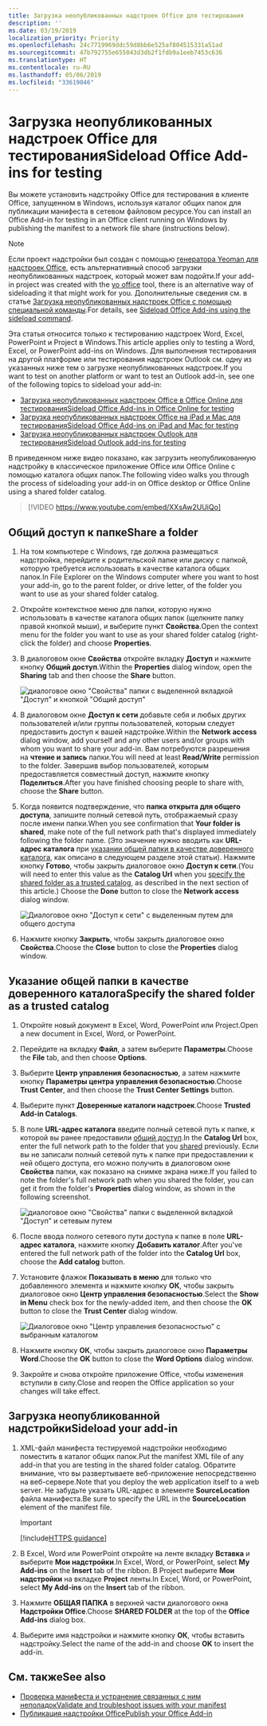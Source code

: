 ```yaml
---
title: Загрузка неопубликованных надстроек Office для тестирования
description: ''
ms.date: 03/19/2019
localization_priority: Priority
ms.openlocfilehash: 24c7719969ddc59d8bb6e525af804515331a51ad
ms.sourcegitcommit: 47b792755e655043d3db2f1fdb9a1eeb7453c636
ms.translationtype: HT
ms.contentlocale: ru-RU
ms.lasthandoff: 05/06/2019
ms.locfileid: "33619046"
---
```

# <a name="sideload-office-add-ins-for-testing"></a><span data-ttu-id="4e300-102">Загрузка неопубликованных надстроек Office для тестирования</span><span class="sxs-lookup"><span data-stu-id="4e300-102">Sideload Office Add-ins for testing</span></span>

<span data-ttu-id="4e300-103">Вы можете установить надстройку Office для тестирования в клиенте Office, запущенном в Windows, используя каталог общих папок для публикации манифеста в сетевом файловом ресурсе.</span><span class="sxs-lookup"><span data-stu-id="4e300-103">You can install an Office Add-in for testing in an Office client running on Windows by publishing the manifest to a network file share (instructions below).</span></span>

> [!NOTE]
> <span data-ttu-id="4e300-104">Если проект надстройки был создан с помощью [генератора Yeoman для надстроек Office](https://github.com/OfficeDev/generator-office), есть альтернативный способ загрузки неопубликованных надстроек, который может вам подойти.</span><span class="sxs-lookup"><span data-stu-id="4e300-104">If your add-in project was created with the [yo office](https://github.com/OfficeDev/generator-office) tool, there is an alternative way of sideloading it that might work for you.</span></span> <span data-ttu-id="4e300-105">Дополнительные сведения см. в статье [Загрузка неопубликованных надстроек Office с помощью специальной команды](sideload-office-addin-using-sideload-command.md).</span><span class="sxs-lookup"><span data-stu-id="4e300-105">For details, see [Sideload Office Add-ins using the sideload command](sideload-office-addin-using-sideload-command.md).</span></span>

<span data-ttu-id="4e300-106">Эта статья относится только к тестированию надстроек Word, Excel, PowerPoint и Project в Windows.</span><span class="sxs-lookup"><span data-stu-id="4e300-106">This article applies only to testing a Word, Excel, or PowerPoint add-ins on Windows.</span></span> <span data-ttu-id="4e300-107">Для выполнения тестирования на другой платформе или тестирования надстроек Outlook см. одну из указанных ниже тем о загрузке неопубликованных надстроек.</span><span class="sxs-lookup"><span data-stu-id="4e300-107">If you want to test on another platform or want to test an Outlook add-in, see one of the following topics to sideload your add-in:</span></span>

- [<span data-ttu-id="4e300-108">Загрузка неопубликованных надстроек Office в Office Online для тестирования</span><span class="sxs-lookup"><span data-stu-id="4e300-108">Sideload Office Add-ins in Office Online for testing</span></span>](sideload-office-add-ins-for-testing.md)
- [<span data-ttu-id="4e300-109">Загрузка неопубликованных надстроек Office на iPad и Mac для тестирования</span><span class="sxs-lookup"><span data-stu-id="4e300-109">Sideload Office Add-ins on iPad and Mac for testing</span></span>](sideload-an-office-add-in-on-ipad-and-mac.md)
- [<span data-ttu-id="4e300-110">Загрузка неопубликованных надстроек Outlook для тестирования</span><span class="sxs-lookup"><span data-stu-id="4e300-110">Sideload Outlook add-ins for testing</span></span>](/outlook/add-ins/sideload-outlook-add-ins-for-testing)

<span data-ttu-id="4e300-111">В приведенном ниже видео показано, как загрузить неопубликованную надстройку в классическое приложение Office или Office Online с помощью каталога общих папок.</span><span class="sxs-lookup"><span data-stu-id="4e300-111">The following video walks you through the process of sideloading your add-in on Office desktop or Office Online using a shared folder catalog.</span></span>  

> [!VIDEO https://www.youtube.com/embed/XXsAw2UUiQo]

## <a name="share-a-folder"></a><span data-ttu-id="4e300-112">Общий доступ к папке</span><span class="sxs-lookup"><span data-stu-id="4e300-112">Share a folder</span></span>

1. <span data-ttu-id="4e300-113">На том компьютере с Windows, где должна размещаться надстройка, перейдите к родительской папке или диску с папкой, которую требуется использовать в качестве каталога общих папок.</span><span class="sxs-lookup"><span data-stu-id="4e300-113">In File Explorer on the Windows computer where you want to host your add-in, go to the parent folder, or drive letter, of the folder you want to use as your shared folder catalog.</span></span>

2. <span data-ttu-id="4e300-114">Откройте контекстное меню для папки, которую нужно использовать в качестве каталога общих папок (щелкните папку правой кнопкой мыши), и выберите пункт **Свойства**.</span><span class="sxs-lookup"><span data-stu-id="4e300-114">Open the context menu for the folder you want to use as your shared folder catalog (right-click the folder) and choose **Properties**.</span></span>

3. <span data-ttu-id="4e300-115">В диалоговом окне **Свойства** откройте вкладку **Доступ** и нажмите кнопку **Общий доступ**.</span><span class="sxs-lookup"><span data-stu-id="4e300-115">Within the **Properties** dialog window, open the **Sharing** tab and then choose the **Share** button.</span></span>

    ![диалоговое окно "Свойства" папки с выделенной вкладкой "Доступ" и кнопкой "Общий доступ"](../images/sideload-windows-properties-dialog.png)

4. <span data-ttu-id="4e300-117">В диалоговом окне **Доступ к сети** добавьте себя и любых других пользователей и/или группы пользователей, которым следует предоставить доступ к вашей надстройке.</span><span class="sxs-lookup"><span data-stu-id="4e300-117">Within the **Network access** dialog window, add yourself and any other users and/or groups with whom you want to share your add-in.</span></span> <span data-ttu-id="4e300-118">Вам потребуются разрешения на **чтение и запись** папки.</span><span class="sxs-lookup"><span data-stu-id="4e300-118">You will need at least **Read/Write** permission to the folder.</span></span> <span data-ttu-id="4e300-119">Завершив выбор пользователей, которым предоставляется совместный доступ, нажмите кнопку **Поделиться**.</span><span class="sxs-lookup"><span data-stu-id="4e300-119">After you have finished choosing people to share with, choose the **Share** button.</span></span>

5. <span data-ttu-id="4e300-120">Когда появится подтверждение, что **папка открыта для общего доступа**, запишите полный сетевой путь, отображаемый сразу после имени папки.</span><span class="sxs-lookup"><span data-stu-id="4e300-120">When you see confirmation that **Your folder is shared**, make note of the full network path that's displayed immediately following the folder name.</span></span> <span data-ttu-id="4e300-121">(Это значение нужно вводить как **URL-адрес каталога** при [указании общей папки в качестве доверенного каталога](#specify-the-shared-folder-as-a-trusted-catalog), как описано в следующем разделе этой статьи). Нажмите кнопку **Готово**, чтобы закрыть диалоговое окно **Доступ к сети**.</span><span class="sxs-lookup"><span data-stu-id="4e300-121">(You will need to enter this value as the **Catalog Url** when you [specify the shared folder as a trusted catalog](#specify-the-shared-folder-as-a-trusted-catalog), as described in the next section of this article.) Choose the **Done** button to close the **Network access** dialog window.</span></span>

   ![Диалоговое окно "Доступ к сети" с выделенным путем для общего доступа](../images/sideload-windows-network-access-dialog.png)

6. <span data-ttu-id="4e300-123">Нажмите кнопку **Закрыть**, чтобы закрыть диалоговое окно **Свойства**.</span><span class="sxs-lookup"><span data-stu-id="4e300-123">Choose the **Close** button to close the **Properties** dialog window.</span></span>

## <a name="specify-the-shared-folder-as-a-trusted-catalog"></a><span data-ttu-id="4e300-124">Указание общей папки в качестве доверенного каталога</span><span class="sxs-lookup"><span data-stu-id="4e300-124">Specify the shared folder as a trusted catalog</span></span>
      
1. <span data-ttu-id="4e300-125">Откройте новый документ в Excel, Word, PowerPoint или Project.</span><span class="sxs-lookup"><span data-stu-id="4e300-125">Open a new document in Excel, Word, or PowerPoint.</span></span>
    
2. <span data-ttu-id="4e300-126">Перейдите на вкладку **Файл**, а затем выберите **Параметры**.</span><span class="sxs-lookup"><span data-stu-id="4e300-126">Choose the **File** tab, and then choose **Options**.</span></span>
    
3. <span data-ttu-id="4e300-127">Выберите **Центр управления безопасностью**, а затем нажмите кнопку **Параметры центра управления безопасностью**.</span><span class="sxs-lookup"><span data-stu-id="4e300-127">Choose **Trust Center**, and then choose the **Trust Center Settings** button.</span></span>
    
4. <span data-ttu-id="4e300-128">Выберите пункт **Доверенные каталоги надстроек**.</span><span class="sxs-lookup"><span data-stu-id="4e300-128">Choose **Trusted Add-in Catalogs**.</span></span>
    
5. <span data-ttu-id="4e300-129">В поле **URL-адрес каталога** введите полный сетевой путь к папке, к которой вы ранее предоставили [общий доступ](#share-a-folder).</span><span class="sxs-lookup"><span data-stu-id="4e300-129">In the **Catalog Url** box, enter the full network path to the folder that you [shared](#share-a-folder) previously.</span></span> <span data-ttu-id="4e300-130">Если вы не записали полный сетевой путь к папке при предоставлении к ней общего доступа, его можно получить в диалоговом окне **Свойства** папки, как показано на снимке экрана ниже.</span><span class="sxs-lookup"><span data-stu-id="4e300-130">If you failed to note the folder's full network path when you shared the folder, you can get it from the folder's **Properties** dialog window, as shown in the following screenshot.</span></span> 

    ![диалоговое окно "Свойства" папки с выделенной вкладкой "Доступ" и сетевым путем](../images/sideload-windows-properties-dialog-2.png)
    
6. <span data-ttu-id="4e300-132">После ввода полного сетевого пути доступа к папке в поле **URL-адрес каталога**, нажмите кнопку **Добавить каталог**.</span><span class="sxs-lookup"><span data-stu-id="4e300-132">After you've entered the full network path of the folder into the **Catalog Url** box, choose the **Add catalog** button.</span></span>

7. <span data-ttu-id="4e300-133">Установите флажок **Показывать в меню** для только что добавленного элемента и нажмите кнопку **ОК**, чтобы закрыть диалоговое окно **Центр управления безопасностью**.</span><span class="sxs-lookup"><span data-stu-id="4e300-133">Select the **Show in Menu** check box for the newly-added item, and then choose the **OK** button to close the **Trust Center** dialog window.</span></span> 

    ![Диалоговое окно "Центр управления безопасностью" с выбранным каталогом](../images/sideload-windows-trust-center-dialog.png)

8. <span data-ttu-id="4e300-135">Нажмите кнопку **ОК**, чтобы закрыть диалоговое окно **Параметры Word**.</span><span class="sxs-lookup"><span data-stu-id="4e300-135">Choose the **OK** button to close the **Word Options** dialog window.</span></span>

9. <span data-ttu-id="4e300-136">Закройте и снова откройте приложение Office, чтобы изменения вступили в силу.</span><span class="sxs-lookup"><span data-stu-id="4e300-136">Close and reopen the Office application so your changes will take effect.</span></span>
    

## <a name="sideload-your-add-in"></a><span data-ttu-id="4e300-137">Загрузка неопубликованной надстройки</span><span class="sxs-lookup"><span data-stu-id="4e300-137">Sideload your add-in</span></span>


1. <span data-ttu-id="4e300-138">XML-файл манифеста тестируемой надстройки необходимо поместить в каталог общих папок.</span><span class="sxs-lookup"><span data-stu-id="4e300-138">Put the manifest XML file of any add-in that you are testing in the shared folder catalog.</span></span> <span data-ttu-id="4e300-139">Обратите внимание, что вы развертываете веб-приложение непосредственно на веб-сервере.</span><span class="sxs-lookup"><span data-stu-id="4e300-139">Note that you deploy the web application itself to a web server.</span></span> <span data-ttu-id="4e300-140">Не забудьте указать URL-адрес в элементе **SourceLocation** файла манифеста.</span><span class="sxs-lookup"><span data-stu-id="4e300-140">Be sure to specify the URL in the **SourceLocation** element of the manifest file.</span></span>

    > [!IMPORTANT]
    > [!include[HTTPS guidance](../includes/https-guidance.md)]

2. <span data-ttu-id="4e300-141">В Excel, Word или PowerPoint откройте на ленте вкладку **Вставка** и выберите **Мои надстройки**.</span><span class="sxs-lookup"><span data-stu-id="4e300-141">In Excel, Word, or PowerPoint, select **My Add-ins** on the **Insert** tab of the ribbon.</span></span> <span data-ttu-id="4e300-142">В Project выберите **Мои надстройки** на вкладке **Project** ленты.</span><span class="sxs-lookup"><span data-stu-id="4e300-142">In Excel, Word, or PowerPoint, select **My Add-ins** on the **Insert** tab of the ribbon.</span></span> 

3. <span data-ttu-id="4e300-143">Нажмите **ОБЩАЯ ПАПКА** в верхней части диалогового окна **Надстройки Office**.</span><span class="sxs-lookup"><span data-stu-id="4e300-143">Choose **SHARED FOLDER** at the top of the **Office Add-ins** dialog box.</span></span>

4. <span data-ttu-id="4e300-144">Выберите имя надстройки и нажмите кнопку **ОК**, чтобы вставить надстройку.</span><span class="sxs-lookup"><span data-stu-id="4e300-144">Select the name of the add-in and choose **OK** to insert the add-in.</span></span>

## <a name="see-also"></a><span data-ttu-id="4e300-145">См. также</span><span class="sxs-lookup"><span data-stu-id="4e300-145">See also</span></span>

- [<span data-ttu-id="4e300-146">Проверка манифеста и устранение связанных с ним неполадок</span><span class="sxs-lookup"><span data-stu-id="4e300-146">Validate and troubleshoot issues with your manifest</span></span>](troubleshoot-manifest.md)
- [<span data-ttu-id="4e300-147">Публикация надстройки Office</span><span class="sxs-lookup"><span data-stu-id="4e300-147">Publish your Office Add-in</span></span>](../publish/publish.md)
    
